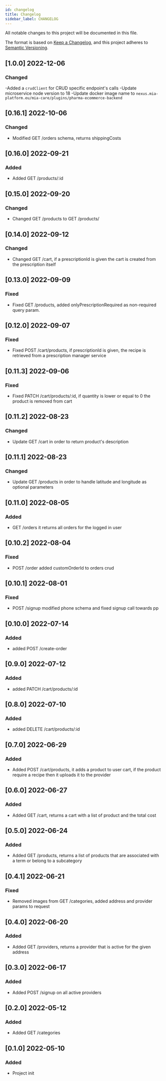 ```yaml
---
id: changelog
title: Changelog
sidebar_label: CHANGELOG
---
```

All notable changes to this project will be documented in this file.

The format is based on [Keep a Changelog](https://keepachangelog.com/en/1.0.0/),
and this project adheres to [Semantic Versioning](https://semver.org/spec/v2.0.0.html).

## [1.0.0] 2022-12-06

### Changed

-Added a `crudClient` for CRUD specific endpoint's calls
-Update microservice node version to 18
-Update docker image name to `nexus.mia-platform.eu/mia-care/plugins/pharma-ecommerce-backend`

## [0.16.1] 2022-10-06

### Changed

- Modified GET /orders schema, returns shippingCosts

## [0.16.0] 2022-09-21

### Added

- Added GET /products/:id

## [0.15.0] 2022-09-20

### Changed

- Changed GET /products to GET /products/

## [0.14.0] 2022-09-12

### Changed

- Changed GET /cart, if a prescriptionId is given the cart is created from the prescription itself

## [0.13.0] 2022-09-09

### Fixed

- Fixed GET /products, added onlyPrescriptionRequired as non-required query param.

## [0.12.0] 2022-09-07

### Fixed

- Fixed POST /cart/products, if prescriptionId is given, the recipe is retrieved from a prescription manager service

## [0.11.3] 2022-09-06

### Fixed

- Fixed PATCH /cart/products/:id, if quantity is lower or equal to 0 the product is removed from cart

## [0.11.2] 2022-08-23

### Changed

- Update GET /cart in order to return product's description

## [0.11.1] 2022-08-23

### Changed

- Update GET /products in order to handle latitude and longitude as optional parameters

## [0.11.0] 2022-08-05

### Added

- GET /orders it returns all orders for the logged in user

## [0.10.2] 2022-08-04

### Fixed

- POST /order added customOrderId to orders crud

## [0.10.1] 2022-08-01

### Fixed

- POST /signup modified phone schema and fixed signup call towards pp

## [0.10.0] 2022-07-14

### Added

- added POST /create-order

## [0.9.0] 2022-07-12

### Added

- added PATCH /cart/products/:id

## [0.8.0] 2022-07-10

### Added

- added DELETE /cart/products/:id

## [0.7.0] 2022-06-29

### Added

- Added POST /cart/products, it adds a product to user cart, if the product require a recipe then it uploads it to the provider

## [0.6.0] 2022-06-27

### Added

- Added GET /cart, returns a cart with a list of product and the total cost

## [0.5.0] 2022-06-24

### Added

- Added GET /products, returns a list of products that are associated with a term or belong to a subcategory

## [0.4.1] 2022-06-21

### Fixed

- Removed images from GET /categories, added address and provider params to request

## [0.4.0] 2022-06-20

### Added

- Added GET /providers, returns a provider that is active for the given address

## [0.3.0] 2022-06-17

### Added

- Added POST /signup on all active providers

## [0.2.0] 2022-05-12

### Added

- Added GET /categories

## [0.1.0] 2022-05-10

### Added

- Project init
